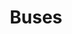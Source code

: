 ---
title: Buses
longTitle: 'Buses'
tags:
- gccommon
french:
- "[[Autobus]]"
usedFor:
- "[[Motor buses]]"
- "[[Motor coaches]]"
- "[[Motorcoaches]]"
---